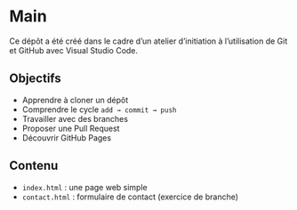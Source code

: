 # Main

Ce dépôt a été créé dans le cadre d’un atelier d’initiation à l’utilisation de Git et GitHub avec Visual Studio Code.

## Objectifs

- Apprendre à cloner un dépôt
- Comprendre le cycle `add → commit → push`
- Travailler avec des branches
- Proposer une Pull Request
- Découvrir GitHub Pages

## Contenu

- `index.html` : une page web simple
- `contact.html` : formulaire de contact (exercice de branche)
